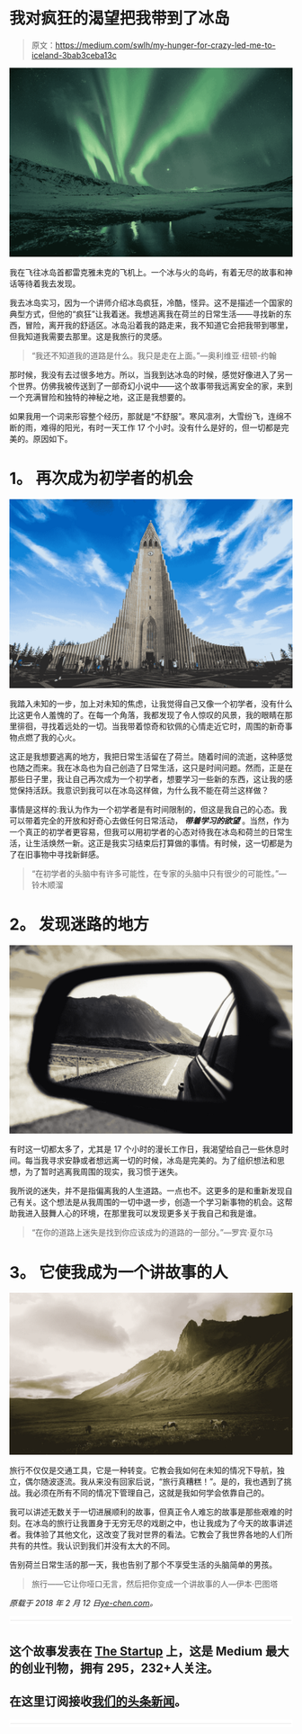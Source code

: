 # 我对疯狂的渴望把我带到了冰岛

> 原文：<https://medium.com/swlh/my-hunger-for-crazy-led-me-to-iceland-3bab3ceba13c>

![](img/40c32c88891c93c413f13336ca23d398.png)

我在飞往冰岛首都雷克雅未克的飞机上。一个冰与火的岛屿，有着无尽的故事和神话等待着我去发现。

我去冰岛实习，因为一个讲师介绍冰岛疯狂，冷酷，怪异。这不是描述一个国家的典型方式，但他的“疯狂”让我着迷。我想逃离我在荷兰的日常生活——寻找新的东西，冒险，离开我的舒适区。冰岛沿着我的路走来，我不知道它会把我带到哪里，但我知道我需要去那里。这是我旅行的灵感。

> “我还不知道我的道路是什么。我只是走在上面。”—奥利维亚·纽顿-约翰

那时候，我没有去过很多地方。所以，当我到达冰岛的时候，感觉好像进入了另一个世界。仿佛我被传送到了一部奇幻小说中——这个故事带我远离安全的家，来到一个充满冒险和独特的神秘之地，这正是我想要的。

如果我用一个词来形容整个经历，那就是“不舒服”。寒风凛冽，大雪纷飞，连绵不断的雨，难得的阳光，有时一天工作 17 个小时。没有什么是好的，但一切都是完美的。原因如下。

# **1。** **再次成为初学者的机会**

![](img/ef90ba4ae82f7f84f603257eb7820351.png)

我踏入未知的一步，加上对未知的焦虑，让我觉得自己又像一个初学者，没有什么比这更令人羞愧的了。在每一个角落，我都发现了令人惊叹的风景，我的眼睛在那里徘徊，寻找着远处的一切。当我带着惊奇和钦佩的心情走近它时，周围的新奇事物点燃了我的心火。

这正是我想要逃离的地方，我把日常生活留在了荷兰。随着时间的流逝，这种感觉也随之而来。我在冰岛也为自己创造了日常生活，这只是时间问题。然而，正是在那些日子里，我让自己再次成为一个初学者，想要学习一些新的东西，这让我的感觉保持活跃。我意识到我可以在冰岛这样做，为什么我不能在荷兰这样做？

事情是这样的:我认为作为一个初学者是有时间限制的，但这是我自己的心态。我可以带着完全的开放和好奇心去做任何日常活动， ***带着学习的欲望*** 。当然，作为一个真正的初学者更容易，但我可以用初学者的心态对待我在冰岛和荷兰的日常生活，让生活焕然一新。这正是我实习结束后打算做的事情。有时候，这一切都是为了在旧事物中寻找新鲜感。

> “在初学者的头脑中有许多可能性，在专家的头脑中只有很少的可能性。”—铃木顺溜

# **2。** **发现迷路的地方**

![](img/a98c10905d252e437823e4955d7aa061.png)

有时这一切都太多了，尤其是 17 个小时的漫长工作日，我渴望给自己一些休息时间。每当我寻求安静或者想远离一切的时候，冰岛是完美的。为了组织想法和思想，为了暂时逃离我周围的现实，我习惯于迷失。

我所说的迷失，并不是指偏离我的人生道路。一点也不。这更多的是和重新发现自己有关。这个想法是从我周围的一切中退一步，创造一个学习新事物的机会。这帮助我进入鼓舞人心的环境，在那里我可以发现更多关于我自己和我是谁。

> “在你的道路上迷失是找到你应该成为的道路的一部分。”—罗宾·夏尔马

# **3。** **它使我成为一个讲故事的人**

![](img/963e9518335c2f33c3a7a54f5d1a19fb.png)

旅行不仅仅是交通工具，它是一种转变。它教会我如何在未知的情况下导航，独立，偶尔随波逐流。我从来没有回家后说，“旅行真糟糕！”。是的，我也遇到了挑战。我必须在所有不同的情况下管理自己，这就是我如何学会依靠自己的。

我可以讲述无数关于一切进展顺利的故事，但真正令人难忘的故事是那些艰难的时刻。在冰岛的旅行让我置身于无穷无尽的戏剧之中，也让我成为了今天的故事讲述者。我体验了其他文化，这改变了我对世界的看法。它教会了我世界各地的人们所共有的共性。我认识到我们并没有太大的不同。

告别荷兰日常生活的那一天，我也告别了那个不享受生活的头脑简单的男孩。

> 旅行——它让你哑口无言，然后把你变成一个讲故事的人—伊本·巴图塔

*原载于 2018 年 2 月 12 日*[*ye-chen.com*](https://ye-chen.com/my-hunger-for-crazy-led-me-iceland/)*。*

![](img/731acf26f5d44fdc58d99a6388fe935d.png)

## 这个故事发表在 [The Startup](https://medium.com/swlh) 上，这是 Medium 最大的创业刊物，拥有 295，232+人关注。

## 在这里订阅接收[我们的头条新闻](http://growthsupply.com/the-startup-newsletter/)。

![](img/731acf26f5d44fdc58d99a6388fe935d.png)